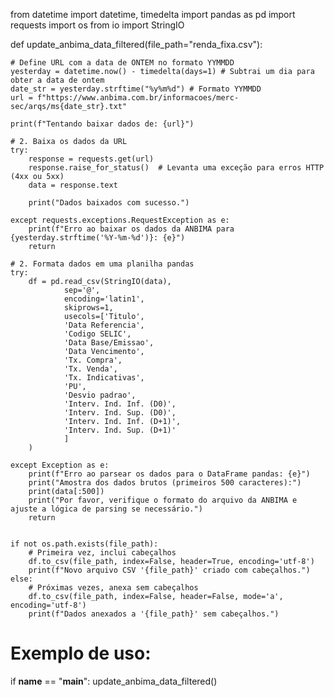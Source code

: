 from datetime import datetime, timedelta
import pandas as pd
import requests
import os
from io import StringIO

def update_anbima_data_filtered(file_path="renda_fixa.csv"):

    # Define URL com a data de ONTEM no formato YYMMDD
    yesterday = datetime.now() - timedelta(days=1) # Subtrai um dia para obter a data de ontem
    date_str = yesterday.strftime("%y%m%d") # Formato YYMMDD
    url = f"https://www.anbima.com.br/informacoes/merc-sec/arqs/ms{date_str}.txt"

    print(f"Tentando baixar dados de: {url}")

    # 2. Baixa os dados da URL
    try:
        response = requests.get(url)
        response.raise_for_status()  # Levanta uma exceção para erros HTTP (4xx ou 5xx)
        data = response.text

        print("Dados baixados com sucesso.")

    except requests.exceptions.RequestException as e:
        print(f"Erro ao baixar os dados da ANBIMA para {yesterday.strftime('%Y-%m-%d')}: {e}")
        return

    # 2. Formata dados em uma planilha pandas
    try:
        df = pd.read_csv(StringIO(data),
                sep='@',
                encoding='latin1',
                skiprows=1,
                usecols=['Titulo',
                'Data Referencia',
                'Codigo SELIC',
                'Data Base/Emissao',
                'Data Vencimento',
                'Tx. Compra',
                'Tx. Venda',
                'Tx. Indicativas',
                'PU',
                'Desvio padrao',
                'Interv. Ind. Inf. (D0)',
                'Interv. Ind. Sup. (D0)',
                'Interv. Ind. Inf. (D+1)',
                'Interv. Ind. Sup. (D+1)'
                ]
        )

    except Exception as e:
        print(f"Erro ao parsear os dados para o DataFrame pandas: {e}")
        print("Amostra dos dados brutos (primeiros 500 caracteres):")
        print(data[:500])
        print("Por favor, verifique o formato do arquivo da ANBIMA e ajuste a lógica de parsing se necessário.")
        return


    if not os.path.exists(file_path):
        # Primeira vez, inclui cabeçalhos
        df.to_csv(file_path, index=False, header=True, encoding='utf-8')
        print(f"Novo arquivo CSV '{file_path}' criado com cabeçalhos.")
    else:
        # Próximas vezes, anexa sem cabeçalhos
        df.to_csv(file_path, index=False, header=False, mode='a', encoding='utf-8')
        print(f"Dados anexados a '{file_path}' sem cabeçalhos.")

# Exemplo de uso:
if __name__ == "__main__":
    update_anbima_data_filtered()
